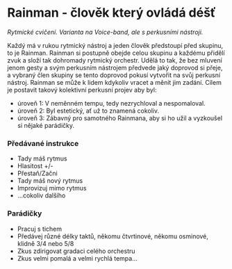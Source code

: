 # Rainman - člověk který ovládá déšť

_Rytmické cvičení. Varianta na Voice-band, ale s perkusními nástroji._

Každý má v rukou rytmický nástroj a jeden člověk předstoupí před skupinu, to je Rainman. Rainman si postupně obejde celou skupinu a každému přidělí zvuk a složí tak dohromady rytmický orchestr. Udělá to tak, že bez mluvení jenom gesty a svým perkusním nástrojem předvede jaký doprovod si přeje, a vybraný člen skupiny se tento doprovod pokusí vytvořit na svůj perkusní nástroj. Rainman se může k lidem kdykoliv vracet a měnit jim zadání. Cílem je postavit takový kolektivní perkusní projev aby byl:

* úroveň 1: V neměnném tempu, tedy nezrychloval a nespomaloval.
* úroveň 2: Byl estetický, ať už to znamená cokoliv.
* úroveň 3: Zábavný pro samotného Rainmana, aby si ho užil a vyzkoušel si nějaké parádičky.

### Předávané instrukce

* Tady máš rytmus
* Hlasitost +/-
* Přestaň/Začni
* Tady máš nový rytmus
* Improvizuj mimo rytmus
* ...cokoliv dalšího

### Parádičky

* Pracuj s tichem
* Předávej různé délky taktů, někomu čtvrtinové, někomu osminové, klidně 3/4 nebo 5/8
* Zkus zdirigovat gradaci celého orchestru
* Zkus velmi pomalá a velmi rychlá tempa...



